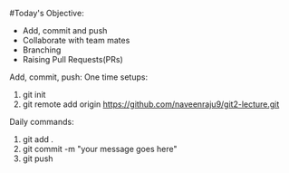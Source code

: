#Today's Objective:

- Add, commit and push
- Collaborate with team mates
- Branching
- Raising Pull Requests(PRs)


Add, commit, push:
One time setups:
1. git init
2. git remote add origin https://github.com/naveenraju9/git2-lecture.git

Daily commands: 
1. git add .
2. git commit -m "your message goes here"
3. git push